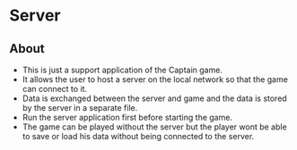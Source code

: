 # Server

## About
- This is just a support application of the Captain game.
- It allows the user to host a server on the local network so that the game can connect to it.
- Data is exchanged between the server and game and the data is stored by the server in a separate file.
- Run the server application first before starting the game.
- The game can be played without the server but the player wont be able to save or load his data without being connected to the server.
